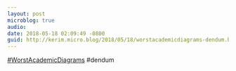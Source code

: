 ```yaml
---
layout: post
microblog: true
audio: 
date: 2018-05-18 02:09:49 -0800
guid: http://kerim.micro.blog/2018/05/18/worstacademicdiagrams-dendum.html
---
```

[#WorstAcademicDiagrams](https://mobile.twitter.com/i/moments/997159873304412162) #dendum
